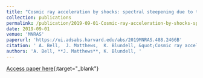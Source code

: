 ```yaml
---
title: "Cosmic ray acceleration by shocks: spectral steepening due to turbulent magnetic field amplification"
collection: publications
permalink: /publication/2019-09-01-Cosmic-ray-acceleration-by-shocks-spectral-steepening-due-to-turbulent-magnetic-field-amplification
date: 2019-09-01
venue: 'MNRAS'
paperurl: 'https://ui.adsabs.harvard.edu/abs/2019MNRAS.488.2466B'
citation: ' A. Bell,  J. Matthews,  K. Blundell, &quot;Cosmic ray acceleration by shocks: spectral steepening due to turbulent magnetic field amplification.&quot; MNRAS, 2019.'
authors: 'A. Bell, **J. Matthews**, K. Blundell, '
---
```

[Access paper here](https://ui.adsabs.harvard.edu/abs/2019MNRAS.488.2466B){:target="_blank"}
